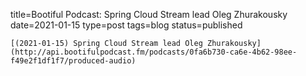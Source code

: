 
title=Bootiful Podcast: Spring Cloud Stream lead Oleg Zhurakousky
date=2021-01-15
type=post
tags=blog
status=published
~~~~~~
[(2021-01-15) Spring Cloud Stream lead Oleg Zhurakousky](http://api.bootifulpodcast.fm/podcasts/0fa6b730-ca6e-4b62-98ee-f49e2f1df1f7/produced-audio) 
            